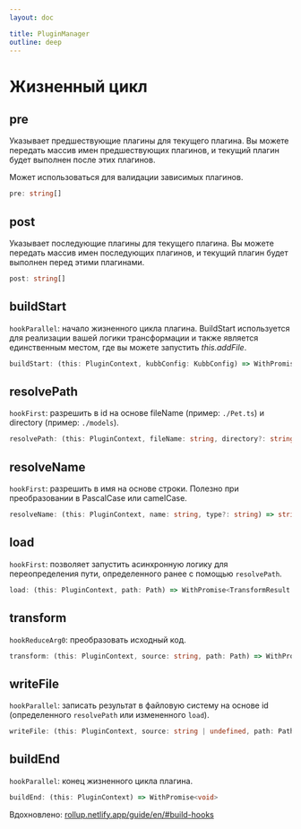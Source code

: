 ```yaml
---
layout: doc

title: PluginManager
outline: deep
---
```


# Жизненный цикл

## pre

Указывает предшествующие плагины для текущего плагина. Вы можете передать массив имен предшествующих плагинов, и текущий плагин будет выполнен после этих плагинов.<br/>

Может использоваться для валидации зависимых плагинов.

```typescript
pre: string[]
```

## post

Указывает последующие плагины для текущего плагина. Вы можете передать массив имен последующих плагинов, и текущий плагин будет выполнен перед этими плагинами.

```typescript
post: string[]
```

## buildStart

`hookParallel`: начало жизненного цикла плагина.
BuildStart используется для реализации вашей логики трансформации и также является единственным местом, где вы можете запустить _this.addFile_.

```typescript
buildStart: (this: PluginContext, kubbConfig: KubbConfig) => WithPromise<void>
```

## resolvePath

`hookFirst`: разрешить в id на основе fileName (пример: `./Pet.ts`) и directory (пример: `./models`).

```typescript
resolvePath: (this: PluginContext, fileName: string, directory?: string, options?: Record<string, any>) => string | null | undefined
```

## resolveName

`hookFirst`: разрешить в имя на основе строки. Полезно при преобразовании в PascalCase или camelCase.

```typescript
resolveName: (this: PluginContext, name: string, type?: string) => string
```

## load

`hookFirst`: позволяет запустить асинхронную логику для переопределения пути, определенного ранее с помощью `resolvePath`.

```typescript
load: (this: PluginContext, path: Path) => WithPromise<TransformResult | null>
```

## transform

`hookReduceArg0`: преобразовать исходный код.

```typescript
transform: (this: PluginContext, source: string, path: Path) => WithPromise<TransformResult>
```

## writeFile

`hookParallel`: записать результат в файловую систему на основе id (определенного `resolvePath` или измененного `load`).

```typescript
writeFile: (this: PluginContext, source: string | undefined, path: Path) => WithPromise<void>
```

## buildEnd

`hookParallel`: конец жизненного цикла плагина.

```typescript
buildEnd: (this: PluginContext) => WithPromise<void>
```

Вдохновлено: [rollup.netlify.app/guide/en/#build-hooks](https://deploy-preview-230--rollup.netlify.app/guide/en/#build-hooks)
